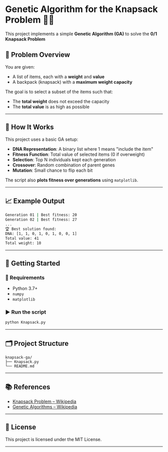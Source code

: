 # Genetic Algorithm for the Knapsack Problem 🧬🎒

This project implements a simple **Genetic Algorithm (GA)** to solve the **0/1 Knapsack Problem**

## 🧠 Problem Overview

You are given:
- A list of items, each with a **weight** and **value**
- A backpack (knapsack) with a **maximum weight capacity**

The goal is to select a subset of the items such that:
- The **total weight** does not exceed the capacity
- The **total value** is as high as possible

---

## 📌 How It Works

This project uses a basic GA setup:
- **DNA Representation**: A binary list where 1 means "include the item"
- **Fitness Function**: Total value of selected items (0 if overweight)
- **Selection**: Top N individuals kept each generation
- **Crossover**: Random combination of parent genes
- **Mutation**: Small chance to flip each bit

The script also **plots fitness over generations** using `matplotlib`.

---

## 📈 Example Output

```bash
Generation 01 | Best fitness: 20
Generation 02 | Best fitness: 27
...
🏆 Best solution found:
DNA: [1, 1, 0, 1, 0, 1, 0, 0, 1]
Total value: 41
Total weight: 10
```

---

## 🚀 Getting Started

### 🔧 Requirements

- Python 3.7+
- `numpy`
- `matplotlib`

### ▶️ Run the script

```bash
python Knapsack.py
```

---

## 🗂️ Project Structure

```
knapsack-ga/
├── Knapsack.py
└── README.md
```

---

## 📚 References

- [Knapsack Problem – Wikipedia](https://en.wikipedia.org/wiki/Knapsack_problem)
- [Genetic Algorithms – Wikipedia](https://en.wikipedia.org/wiki/Genetic_algorithm)

---

## 📄 License

This project is licensed under the MIT License.

---
